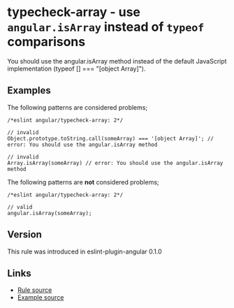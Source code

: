 <!-- WARNING: Generated documentation. Edit docs and examples in the rule and examples file ('rules/typecheck-array.js', 'examples/typecheck-array.js'). -->

# typecheck-array - use `angular.isArray` instead of `typeof` comparisons

You should use the angular.isArray method instead of the default JavaScript implementation (typeof [] === "[object Array]").

## Examples

The following patterns are considered problems;

    /*eslint angular/typecheck-array: 2*/

    // invalid
    Object.prototype.toString.call(someArray) === '[object Array]'; // error: You should use the angular.isArray method

    // invalid
    Array.isArray(someArray) // error: You should use the angular.isArray method

The following patterns are **not** considered problems;

    /*eslint angular/typecheck-array: 2*/

    // valid
    angular.isArray(someArray);

## Version

This rule was introduced in eslint-plugin-angular 0.1.0

## Links

* [Rule source](../rules/typecheck-array.js)
* [Example source](../examples/typecheck-array.js)
